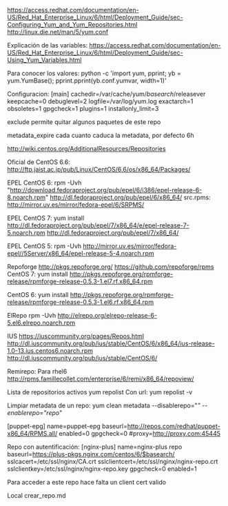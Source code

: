 https://access.redhat.com/documentation/en-US/Red_Hat_Enterprise_Linux/6/html/Deployment_Guide/sec-Configuring_Yum_and_Yum_Repositories.html
http://linux.die.net/man/5/yum.conf

Explicación de las variables:
https://access.redhat.com/documentation/en-US/Red_Hat_Enterprise_Linux/6/html/Deployment_Guide/sec-Using_Yum_Variables.html

Para conocer los valores:
python -c 'import yum, pprint; yb = yum.YumBase(); pprint.pprint(yb.conf.yumvar, width=1)'


Configuracion:
[main]
cachedir=/var/cache/yum/$basearch/$releasever
keepcache=0
debuglevel=2
logfile=/var/log/yum.log
exactarch=1
obsoletes=1
gpgcheck=1
plugins=1
installonly_limit=3

exclude
  permite quitar algunos paquetes de este repo

metadata_expire
  cada cuanto caduca la metadata, por defecto 6h




http://wiki.centos.org/AdditionalResources/Repositories

Oficial de CentOS 6.6:
http://ftp.jaist.ac.jp/pub/Linux/CentOS/6.6/os/x86_64/Packages/

EPEL CentOS 6: 
rpm -Uvh "http://download.fedoraproject.org/pub/epel/6/i386/epel-release-6-8.noarch.rpm"
http://dl.fedoraproject.org/pub/epel/6/x86_64/
src.rpms: http://mirror.uv.es/mirror/fedora-epel/6/SRPMS/

EPEL CentOS 7:
yum install http://dl.fedoraproject.org/pub/epel/7/x86_64/e/epel-release-7-5.noarch.rpm
http://dl.fedoraproject.org/pub/epel/7/x86_64/

EPEL CentOS 5:
rpm -Uvh http://mirror.uv.es/mirror/fedora-epel//5Server/x86_64/epel-release-5-4.noarch.rpm


Repoforge
http://pkgs.repoforge.org/
https://github.com/repoforge/rpms
CentOS 7:
yum install http://pkgs.repoforge.org/rpmforge-release/rpmforge-release-0.5.3-1.el7.rf.x86_64.rpm

CentOS 6:
yum install http://pkgs.repoforge.org/rpmforge-release/rpmforge-release-0.5.3-1.el6.rf.x86_64.rpm


ElRepo
rpm -Uvh http://elrepo.org/elrepo-release-6-5.el6.elrepo.noarch.rpm

IUS
https://iuscommunity.org/pages/Repos.html
http://dl.iuscommunity.org/pub/ius/stable/CentOS/6/x86_64/ius-release-1.0-13.ius.centos6.noarch.rpm
http://dl.iuscommunity.org/pub/ius/stable/CentOS/6/

Remirepo:
Para rhel6
http://rpms.famillecollet.com/enterprise/6/remi/x86_64/repoview/


Lista de repositorios activos
yum repolist
Con url: yum repolist -v

Limpiar metadata de un repo:
yum clean metadata --disablerepo="*" --enablerepo="repo*"


[puppet-epg]
name=puppet-epg
baseurl=http://repos.com/redhat/puppet-x86_64/RPMS.all/
enabled=0
gpgcheck=0
#proxy=http://proxy.com:45445



Repo con autentificación:
[nginx-plus]
name=nginx-plus repo
baseurl=https://plus-pkgs.nginx.com/centos/6/$basearch/
sslcacert=/etc/ssl/nginx/CA.crt
sslclientcert=/etc/ssl/nginx/nginx-repo.crt
sslclientkey=/etc/ssl/nginx/nginx-repo.key
gpgcheck=0
enabled=1

Para acceder a este repo hace falta un client cert valido



Local
crear_repo.md
